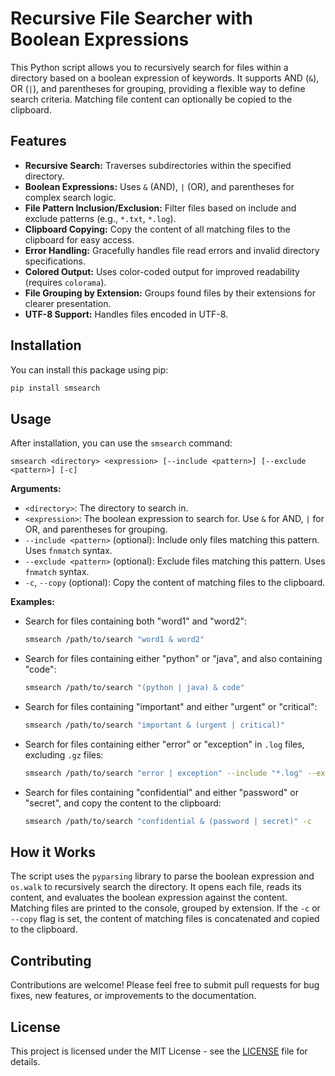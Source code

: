# Recursive File Searcher with Boolean Expressions

This Python script allows you to recursively search for files within a directory based on a boolean expression of keywords. It supports AND (`&`), OR (`|`), and parentheses for grouping, providing a flexible way to define search criteria. Matching file content can optionally be copied to the clipboard.

## Features

* **Recursive Search:** Traverses subdirectories within the specified directory.
* **Boolean Expressions:** Uses `&` (AND), `|` (OR), and parentheses for complex search logic.
* **File Pattern Inclusion/Exclusion:** Filter files based on include and exclude patterns (e.g., `*.txt`, `*.log`).
* **Clipboard Copying:** Copy the content of all matching files to the clipboard for easy access.
* **Error Handling:** Gracefully handles file read errors and invalid directory specifications.
* **Colored Output:** Uses color-coded output for improved readability (requires `colorama`).
* **File Grouping by Extension:** Groups found files by their extensions for clearer presentation.
* **UTF-8 Support:** Handles files encoded in UTF-8.

## Installation

You can install this package using pip:

```bash
pip install smsearch
```

## Usage

After installation, you can use the `smsearch` command:

```
smsearch <directory> <expression> [--include <pattern>] [--exclude <pattern>] [-c]
```

**Arguments:**

* `<directory>`: The directory to search in.
* `<expression>`: The boolean expression to search for. Use `&` for AND, `|` for OR, and parentheses for grouping.
* `--include <pattern>` (optional): Include only files matching this pattern. Uses `fnmatch` syntax.
* `--exclude <pattern>` (optional): Exclude files matching this pattern. Uses `fnmatch` syntax.
* `-c`, `--copy` (optional): Copy the content of matching files to the clipboard.

**Examples:**

* Search for files containing both "word1" and "word2":

  ```bash
  smsearch /path/to/search "word1 & word2"
  ```

* Search for files containing either "python" or "java", and also containing "code":

  ```bash
  smsearch /path/to/search "(python | java) & code"
  ```

* Search for files containing "important" and either "urgent" or "critical":

  ```bash
  smsearch /path/to/search "important & (urgent | critical)"
  ```

* Search for files containing either "error" or "exception" in `.log` files, excluding `.gz` files:

  ```bash
  smsearch /path/to/search "error | exception" --include "*.log" --exclude "*.gz"
  ```

* Search for files containing "confidential" and either "password" or "secret", and copy the content to the clipboard:

  ```bash
  smsearch /path/to/search "confidential & (password | secret)" -c
  ```

## How it Works

The script uses the `pyparsing` library to parse the boolean expression and `os.walk` to recursively search the directory. It opens each file, reads its content, and evaluates the boolean expression against the content. Matching files are printed to the console, grouped by extension. If the `-c` or `--copy` flag is set, the content of matching files is concatenated and copied to the clipboard.

## Contributing

Contributions are welcome! Please feel free to submit pull requests for bug fixes, new features, or improvements to the documentation.

## License

This project is licensed under the MIT License - see the [LICENSE](LICENSE.txt) file for details.